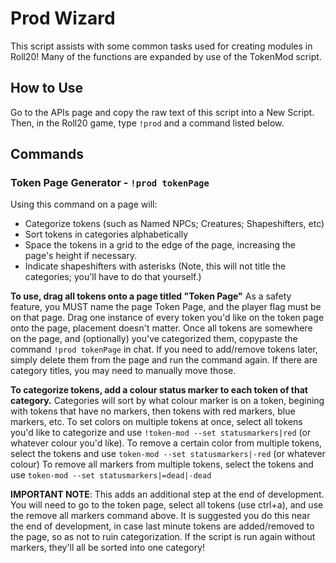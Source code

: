 # Prod Wizard

This script assists with some common tasks used for creating modules in Roll20! 
Many of the functions are expanded by use of the TokenMod script.

## How to Use

Go to the APIs page and copy the raw text of this script into a New Script.
Then, in the Roll20 game, type `!prod` and a command listed below.

## Commands
### Token Page Generator - `!prod tokenPage`
Using this command on a page will:
- Categorize tokens (such as Named NPCs; Creatures; Shapeshifters, etc)
- Sort tokens in categories alphabetically
- Space the tokens in a grid to the edge of the page, increasing the page's height if necessary.
- Indicate shapeshifters with asterisks
(Note, this will not title the categories; you'll have to do that yourself.)

**To use, drag all tokens onto a page titled "Token Page"**
As a safety feature, you MUST name the page Token Page, and the player flag must be on that page. 
Drag one instance of every token you'd like on the token page onto the page, placement doesn't matter.
Once all tokens are somewhere on the page, and (optionally) you've categorized them, copypaste the command `!prod tokenPage` in chat.
If you need to add/remove tokens later, simply delete them from the page and run the command again. If there are category titles, you may need to manually move those.

**To categorize tokens, add a colour status marker to each token of that category.**
Categories will sort by what colour marker is on a token, begining with tokens that have no markers, then tokens with red markers, blue markers, etc. 
To set colors on multiple tokens at once, select all tokens you'd like to categorize and use `!token-mod --set statusmarkers|red` (or whatever colour you'd like).
To remove a certain color from multiple tokens, select the tokens and use `token-mod --set statusmarkers|-red` (or whatever colour)
To remove all markers from multiple tokens, select the tokens and use `token-mod --set statusmarkers|=dead|-dead`

**IMPORTANT NOTE**: This adds an additional step at the end of development. You will need to go to the token page, select all tokens (use ctrl+a), and use the remove all markers command above. It is suggested you do this near the end of development, in case last minute tokens are added/removed to the page, so as not to ruin categorization. If the script is run again without markers, they'll all be sorted into one category!
